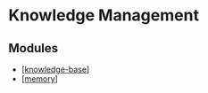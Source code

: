 # Knowledge Management

Modules
---

- [[knowledge-base]]
- [[memory]]

[//begin]: # "Autogenerated link references for markdown compatibility"
[knowledge-base]: knowledge-base/knowledge-base.md "Knowledge Base"
[memory]: memory/memory.md "Memory"
[//end]: # "Autogenerated link references"
